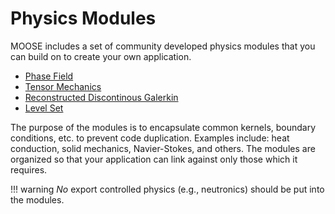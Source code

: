 # Physics Modules

MOOSE includes a set of community developed physics modules that you can build on to create your own application.

* [Phase Field](modules/phase_field/index.md)
* [Tensor Mechanics](modules/tensor_mechanics/index.md)
* [Reconstructed Discontinous Galerkin](modules/rdg/index.md)
* [Level Set](modules/level_set/index.md)

The purpose of the modules is to encapsulate common kernels, boundary conditions, etc. to prevent code duplication.
Examples include: heat conduction, solid mechanics, Navier-Stokes, and others. The modules are organized so that your
application can link against only those which it requires.

!!! warning
    _No_ export controlled physics (e.g., neutronics) should be put into the modules.
